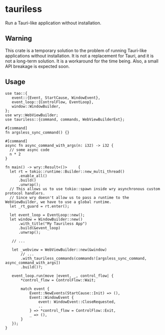 # tauriless

Run a Tauri-like application without installation.

## Warning

This crate is a temporary solution to the problem of running Tauri-like applications without installation. It is not a replacement for Tauri, and it is not a long-term solution. It is a workaround for the time being. Also, a small API breakage is expected soon.

## Usage

 ```rust, no_run
use tao::{
    event::{Event, StartCause, WindowEvent},
    event_loop::{ControlFlow, EventLoop},
    window::WindowBuilder,
};
use wry::WebViewBuilder;
use tauriless::{command, commands, WebViewBuilderExt};

#[command]
fn argsless_sync_command() {}

#[command]
async fn async_command_with_args(n: i32) -> i32 {
   // some async code
   n * 2
}

fn main() -> wry::Result<()>     {
   let rt = tokio::runtime::Builder::new_multi_thread()
       .enable_all()
       .build()
       .unwrap();
   // This allows us to use tokio::spawn inside wry asynchronous custom protocol handlers.
   // Since wry doesn't allow us to pass a runtime to the WebViewBuilder, we have to use a global runtime.
   let _rt_guard = rt.enter();

   let event_loop = EventLoop::new();
   let window = WindowBuilder::new()
       .with_title("My Tauriless App")
       .build(&event_loop)
       .unwrap();

    // ...
    
    let _webview = WebViewBuilder::new(&window)
        // ...
        .with_tauriless_commands(commands![argsless_sync_command, async_command_with_args])
        .build()?;

    event_loop.run(move |event, _, control_flow| {
        *control_flow = ControlFlow::Wait;

        match event {
            Event::NewEvents(StartCause::Init) => (),
            Event::WindowEvent {
                event: WindowEvent::CloseRequested,
                ..
            } => *control_flow = ControlFlow::Exit,
            _ => (),
        }
    });
}
 ```
